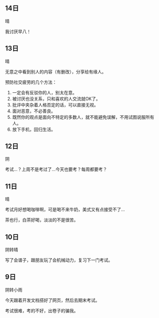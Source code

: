 ## 14日

晴

我讨厌早八！


## 13日

晴

无意之中看到别人的内容（有删改），分享给有缘人。

预防社交疲劳的几个方法：

1. 一定会有反驳你的人，别太在意。
2. 被讨厌也没关系，只和喜欢的人交流就OK了。
3. 批评中夹杂着人格否定的话，可以直接无视。
4. 面对恶意，不必善良。
5. 既然你的观点是面向不特定的多数人，就不能避免误解，不用试图说服所有人。
6. 放下手机，回归生活。


## 12日

阴

考试...？上周不是考过了...今天也要考？每周都要考？


## 11日

晴

考试月好想喝咖啡啊，可是喝不来牛奶，美式又有点接受不了...

茶也行，白茶好喝，淡淡的不是很苦。


## 10日

阴转晴

写了会谱子，跟朋友玩了会机械动力，复习下一门考试。


## 9日

阴转小雨

今天跟着开发文档搭好了网页，然后去期末考试。

考试很难，考的不好，出卷子的骗我。
